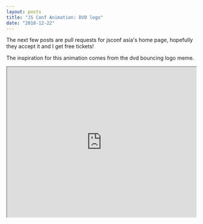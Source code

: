 ```yaml
---
layout: posts
title: "JS Conf Animation: DVD logo"
date: "2018-12-22"
---
```


The next few posts are pull requests for jsconf asia's home page, hopefully they accept it and I get free tickets!

The inspiration for this animation comes from the dvd bouncing logo meme.

<iframe width="100%" height="400px" src="https://httpserve.tenzhiyang.com/dvdlogo/" />
